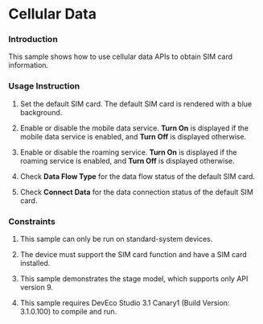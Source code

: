 # Cellular Data

### Introduction

This sample shows how to use cellular data APIs to obtain SIM card information.

### Usage Instruction

1. Set the default SIM card. The default SIM card is rendered with a blue background.

2. Enable or disable the mobile data service. **Turn On** is displayed if the mobile data service is enabled, and **Turn Off** is displayed otherwise.

3. Enable or disable the roaming service. **Turn On** is displayed if the roaming service is enabled, and **Turn Off** is displayed otherwise.

4. Check **Data Flow Type** for the data flow status of the default SIM card.

5. Check **Connect Data** for the data connection status of the default SIM card.

### Constraints

1. This sample can only be run on standard-system devices.

2. The device must support the SIM card function and have a SIM card installed.

3. This sample demonstrates the stage model, which supports only API version 9.

4. This sample requires DevEco Studio 3.1 Canary1 (Build Version: 3.1.0.100) to compile and run.
